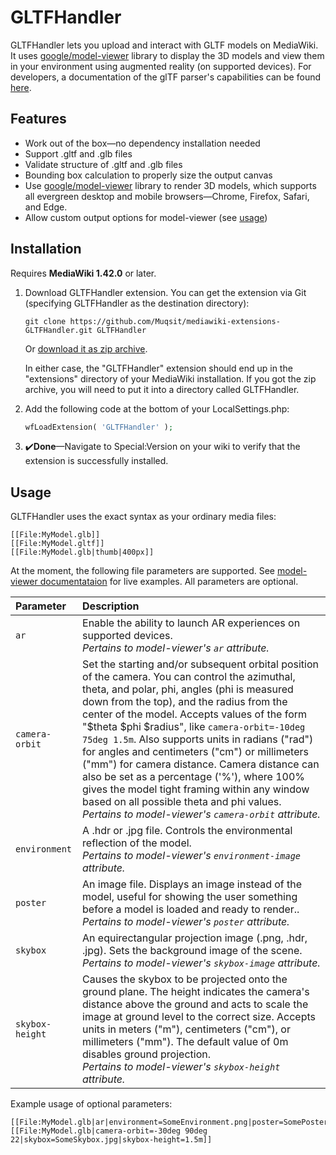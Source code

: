 # GLTFHandler
GLTFHandler lets you upload and interact with GLTF models on MediaWiki.
It uses [google/model-viewer](https://github.com/google/model-viewer) library to display the 3D models and view them in
your environment using augmented reality (on supported devices). For developers, a documentation of the glTF parser's
capabilities can be found [here](src/Parser/README.md).

## Features
- Work out of the box—no dependency installation needed
- Support .gltf and .glb files
- Validate structure of .gltf and .glb files
- Bounding box calculation to properly size the output canvas
- Use [google/model-viewer](https://github.com/google/model-viewer) library to render 3D models, which supports all evergreen desktop and mobile browsers—Chrome, Firefox, Safari, and Edge.
- Allow custom output options for model-viewer (see [usage](#Usage))

## Installation
Requires **MediaWiki 1.42.0** or later.
1. Download GLTFHandler extension. You can get the extension via Git (specifying GLTFHandler as the destination directory):
   ```
   git clone https://github.com/Muqsit/mediawiki-extensions-GLTFHandler.git GLTFHandler
   ```
   Or [download it as zip archive](https://github.com/Muqsit/mediawiki-extensions-GLTFHandler/archive/master.zip).

   In either case, the "GLTFHandler" extension should end up in the "extensions" directory of your MediaWiki installation.
   If you got the zip archive, you will need to put it into a directory called GLTFHandler.
2. Add the following code at the bottom of your LocalSettings.php:
   ```php
   wfLoadExtension( 'GLTFHandler' );
   ```
3. ✔️**Done**—Navigate to Special:Version on your wiki to verify that the extension is successfully installed.

## Usage
GLTFHandler uses the exact syntax as your ordinary media files:
```
[[File:MyModel.glb]]
[[File:MyModel.gltf]]
[[File:MyModel.glb|thumb|400px]]
```
At the moment, the following file parameters are supported. See [model-viewer documentataion](https://modelviewer.dev/docs/index.html) for live examples. All parameters are optional.

| Parameter       | Description                                                                                                                                                                                                                                                                                                                                                                                                                                                                                                                                                                                                                                                                                                                                                                                                                                                                                 |
|:----------------|:--------------------------------------------------------------------------------------------------------------------------------------------------------------------------------------------------------------------------------------------------------------------------------------------------------------------------------------------------------------------------------------------------------------------------------------------------------------------------------------------------------------------------------------------------------------------------------------------------------------------------------------------------------------------------------------------------------------------------------------------------------------------------------------------------------------------------------------------------------------------------------------------|
| `ar`            | Enable the ability to launch AR experiences on supported devices.<br/><i>Pertains to model-viewer's `ar` attribute.</i>                                                                                                                                                                                                                                                                                                                                                                                                                                                                                                                                                                                                                                                                                                                                                                     |
| `camera-orbit`  | Set the starting and/or subsequent orbital position of the camera. You can control the azimuthal, theta, and polar, phi, angles (phi is measured down from the top), and the radius from the center of the model. Accepts values of the form "\$theta \$phi \$radius", like `camera-orbit=-10deg 75deg 1.5m`. Also supports units in radians ("rad") for angles and centimeters ("cm") or millimeters ("mm") for camera distance. Camera distance can also be set as a percentage ('%'), where 100% gives the model tight framing within any window based on all possible theta and phi values.<br/><i>Pertains to model-viewer's `camera-orbit` attribute.</i>                                                                                                                                                                                                                             
| `environment`   | A .hdr or .jpg file. Controls the environmental reflection of the model.<br/><i>Pertains to model-viewer's `environment-image` attribute.</i>                                                                                                                                                                                                                                                                                                                                                                                                                                                                                                                                                                                                                                                                                                                                               |
| `poster`        | An image file. Displays an image instead of the model, useful for showing the user something before a model is loaded and ready to render..<br/><i>Pertains to model-viewer's `poster` attribute.</i>                                                                                                                                                                                                                                                                                                                                                                                                                                                                                                                                                                                                                                                                                       |
| `skybox`        | An equirectangular projection image (.png, .hdr, .jpg). Sets the background image of the scene.<br/><i>Pertains to model-viewer's `skybox-image` attribute.</i>                                                                                                                                                                                                                                                                                                                                                                                                                                                                                                                                                                                                                                                                                                                             |
| `skybox-height` | Causes the skybox to be projected onto the ground plane. The height indicates the camera's distance above the ground and acts to scale the image at ground level to the correct size. Accepts units in meters ("m"), centimeters ("cm"), or millimeters ("mm"). The default value of 0m disables ground projection.<br/><i>Pertains to model-viewer's `skybox-height` attribute.</i>                                                                                                                                                                                                                                                                                                                                                                                                                                                                                                        |

Example usage of optional parameters:
```
[[File:MyModel.glb|ar|environment=SomeEnvironment.png|poster=SomePoster.png]]
[[File:MyModel.glb|camera-orbit=-30deg 90deg 22|skybox=SomeSkybox.jpg|skybox-height=1.5m]]
```
